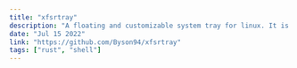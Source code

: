 ```yaml
---
title: "xfsrtray"
description: "A floating and customizable system tray for linux. It is smooth and efficient in showing system tray application and can be downloaded from the AUR (Arch User Repository)."
date: "Jul 15 2022"
link: "https://github.com/Byson94/xfsrtray"
tags: ["rust", "shell"]
---
```

